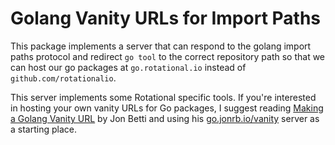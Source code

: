 # Golang Vanity URLs for Import Paths

This package implements a server that can respond to the golang import paths protocol and redirect `go tool` to the correct repository path so that we can host our go packages at `go.rotational.io` instead of `github.com/rotationalio`.

This server implements some Rotational specific tools. If you're interested in hosting your own vanity URLs for Go packages, I suggest reading [Making a Golang Vanity URL](https://medium.com/@JonNRb/making-a-golang-vanity-url-f56d8eec5f6c) by Jon Betti and using his [go.jonrb.io/vanity](https://pkg.go.dev/go.jonnrb.io/vanity) server as a starting place.
